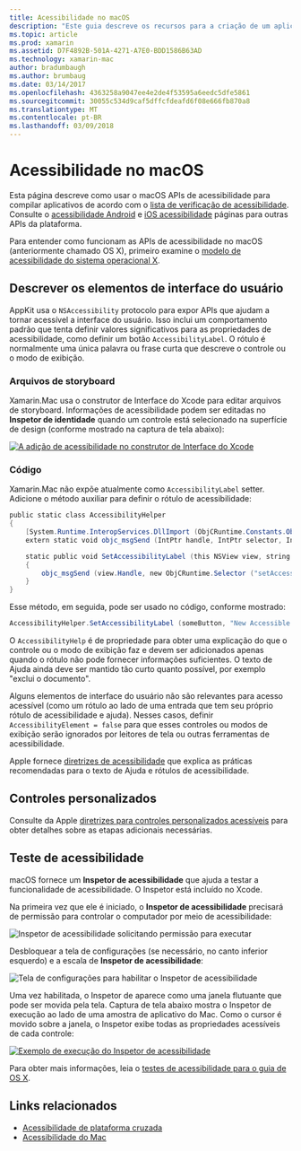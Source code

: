 ```yaml
---
title: Acessibilidade no macOS
description: "Este guia descreve os recursos para a criação de um aplicativo Xamarin.Mac acessível."
ms.topic: article
ms.prod: xamarin
ms.assetid: D7F4892B-501A-4271-A7E0-BDD1586B63AD
ms.technology: xamarin-mac
author: bradumbaugh
ms.author: brumbaug
ms.date: 03/14/2017
ms.openlocfilehash: 4363258a9047ee4e2de4f53595a6eedc5dfe5861
ms.sourcegitcommit: 30055c534d9caf5dffcfdeafd6f08e666fb870a8
ms.translationtype: MT
ms.contentlocale: pt-BR
ms.lasthandoff: 03/09/2018
---
```

# <a name="accessibility-on-macos"></a>Acessibilidade no macOS

Esta página descreve como usar o macOS APIs de acessibilidade para compilar aplicativos de acordo com o [lista de verificação de acessibilidade](~/cross-platform/app-fundamentals/accessibility.md).
Consulte o [acessibilidade Android](~/android/app-fundamentals/accessibility.md) e [iOS acessibilidade](~/ios/app-fundamentals/accessibility.md) páginas para outras APIs da plataforma.

Para entender como funcionam as APIs de acessibilidade no macOS (anteriormente chamado OS X), primeiro examine o [modelo de acessibilidade do sistema operacional X](https://developer.apple.com/library/mac/documentation/Accessibility/Conceptual/AccessibilityMacOSX/OSXAXmodel.html).

## <a name="describing-ui-elements"></a>Descrever os elementos de interface do usuário

AppKit usa o `NSAccessibility` protocolo para expor APIs que ajudam a tornar acessível a interface do usuário. Isso inclui um comportamento padrão que tenta definir valores significativos para as propriedades de acessibilidade, como definir um botão `AccessibilityLabel`. O rótulo é normalmente uma única palavra ou frase curta que descreve o controle ou o modo de exibição.

### <a name="storyboard-files"></a>Arquivos de storyboard

Xamarin.Mac usa o construtor de Interface do Xcode para editar arquivos de storyboard.
Informações de acessibilidade podem ser editadas no **Inspetor de identidade** quando um controle está selecionado na superfície de design (conforme mostrado na captura de tela abaixo):

[![A adição de acessibilidade no construtor de Interface do Xcode](accessibility-images/xcode.png "adicionando acessibilidade no construtor de Interface do Xcode")](accessibility-images/xcode-large.png#lightbox)

### <a name="code"></a>Código

Xamarin.Mac não expõe atualmente como `AccessibilityLabel` setter.  Adicione o método auxiliar para definir o rótulo de acessibilidade:

```csharp
public static class AccessibilityHelper
{
    [System.Runtime.InteropServices.DllImport (ObjCRuntime.Constants.ObjectiveCLibrary)]
    extern static void objc_msgSend (IntPtr handle, IntPtr selector, IntPtr label);

    static public void SetAccessibilityLabel (this NSView view, string value)
    {
        objc_msgSend (view.Handle, new ObjCRuntime.Selector ("setAccessibilityLabel:").Handle, new NSString (value).Handle);
    }
}
```

Esse método, em seguida, pode ser usado no código, conforme mostrado:

```csharp
AccessibilityHelper.SetAccessibilityLabel (someButton, "New Accessible Description");
```

O `AccessibilityHelp` é de propriedade para obter uma explicação do que o controle ou o modo de exibição faz e devem ser adicionados apenas quando o rótulo não pode fornecer informações suficientes. O texto de Ajuda ainda deve ser mantido tão curto quanto possível, por exemplo "exclui o documento".

Alguns elementos de interface do usuário não são relevantes para acesso acessível (como um rótulo ao lado de uma entrada que tem seu próprio rótulo de acessibilidade e ajuda).
Nesses casos, definir `AccessibilityElement = false` para que esses controles ou modos de exibição serão ignorados por leitores de tela ou outras ferramentas de acessibilidade.

Apple fornece [diretrizes de acessibilidade](https://developer.apple.com/library/mac/documentation/Accessibility/Conceptual/AccessibilityMacOSX/EnhancingtheAccessibilityofStandardAppKitControls.html) que explica as práticas recomendadas para o texto de Ajuda e rótulos de acessibilidade.

## <a name="custom-controls"></a>Controles personalizados

Consulte da Apple [diretrizes para controles personalizados acessíveis](https://developer.apple.com/library/mac/documentation/Accessibility/Conceptual/AccessibilityMacOSX/ImplementingAccessibilityforCustomControls.html) para obter detalhes sobre as etapas adicionais necessárias.

## <a name="testing-accessibility"></a>Teste de acessibilidade

macOS fornece um **Inspetor de acessibilidade** que ajuda a testar a funcionalidade de acessibilidade. O Inspetor está incluído no Xcode.

Na primeira vez que ele é iniciado, o **Inspetor de acessibilidade** precisará de permissão para controlar o computador por meio de acessibilidade:

![Inspetor de acessibilidade solicitando permissão para executar](accessibility-images/accessibility-inspector-1.png "Inspetor de acessibilidade solicitando permissão para executar")

Desbloquear a tela de configurações (se necessário, no canto inferior esquerdo) e a escala de **Inspetor de acessibilidade**:

![Tela de configurações para habilitar o Inspetor de acessibilidade](accessibility-images/accessibility-inspector-2.png "tela de configurações para habilitar o Inspetor de acessibilidade")

Uma vez habilitada, o Inspetor de aparece como uma janela flutuante que pode ser movida pela tela. Captura de tela abaixo mostra o Inspetor de execução ao lado de uma amostra de aplicativo do Mac. Como o cursor é movido sobre a janela, o Inspetor exibe todas as propriedades acessíveis de cada controle:

[![Exemplo de execução do Inspetor de acessibilidade](accessibility-images/accessibility-example.png "em execução do Inspetor de exemplo de acessibilidade")](accessibility-images/accessibility-example-large.png#lightbox)

Para obter mais informações, leia o [testes de acessibilidade para o guia de OS X](https://developer.apple.com/library/mac/documentation/Accessibility/Conceptual/AccessibilityMacOSX/OSXAXTestingApps.html).



## <a name="related-links"></a>Links relacionados

- [Acessibilidade de plataforma cruzada](~/cross-platform/app-fundamentals/accessibility.md)
- [Acessibilidade do Mac](https://www.apple.com/accessibility/mac/)
